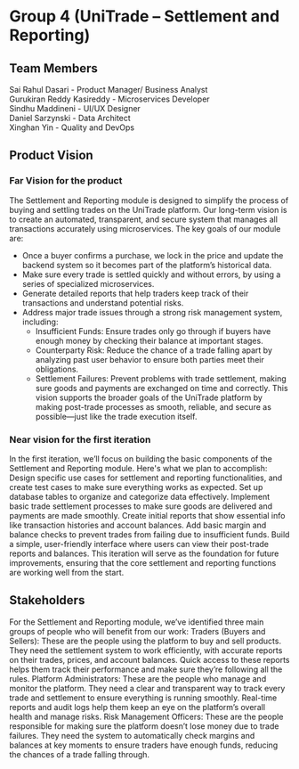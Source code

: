 # Group 4 (UniTrade – Settlement and Reporting)
## Team Members
Sai Rahul Dasari - Product Manager/ Business Analyst  
Gurukiran Reddy Kasireddy - Microservices Developer  
Sindhu Maddineni - UI/UX Designer  
Daniel Sarzynski - Data Architect  
Xinghan Yin - Quality and DevOps  
 
## Product Vision 
### Far Vision for the product
The Settlement and Reporting module is designed to simplify the process of buying and settling trades on the UniTrade platform. Our long-term vision is to create an automated, transparent, and secure system that manages all transactions accurately using microservices. The key goals of our module are:
* Once a buyer confirms a purchase, we lock in the price and update the backend system so it becomes part of the platform’s historical data.
* Make sure every trade is settled quickly and without errors, by using a series of specialized microservices.
* Generate detailed reports that help traders keep track of their transactions and understand potential risks.
* Address major trade issues through a strong risk management system, including:
  * Insufficient Funds: Ensure trades only go through if buyers have enough money by checking their balance at important stages.
  * Counterparty Risk: Reduce the chance of a trade falling apart by analyzing past user behavior to ensure both parties meet their obligations.
  * Settlement Failures: Prevent problems with trade settlement, making sure goods and payments are exchanged on time and correctly.
This vision supports the broader goals of the UniTrade platform by making post-trade processes as smooth, reliable, and secure as possible—just like the trade execution itself.

### Near vision for the first iteration
In the first iteration, we’ll focus on building the basic components of the Settlement and Reporting module. Here's what we plan to accomplish:
Design specific use cases for settlement and reporting functionalities, and create test cases to make sure everything works as expected.
Set up database tables to organize and categorize data effectively.
Implement basic trade settlement processes to make sure goods are delivered and payments are made smoothly.
Create initial reports that show essential info like transaction histories and account balances.
Add basic margin and balance checks to prevent trades from failing due to insufficient funds.
Build a simple, user-friendly interface where users can view their post-trade reports and balances.
This iteration will serve as the foundation for future improvements, ensuring that the core settlement and reporting functions are working well from the start. 


## Stakeholders
For the Settlement and Reporting module, we’ve identified three main groups of people who will benefit from our work:
Traders (Buyers and Sellers): These are the people using the platform to buy and sell products. They need the settlement system to work efficiently, with accurate reports on their trades, prices, and account balances. Quick access to these reports helps them track their performance and make sure they’re following all the rules.
Platform Administrators: These are the people who manage and monitor the platform. They need a clear and transparent way to track every trade and settlement to ensure everything is running smoothly. Real-time reports and audit logs help them keep an eye on the platform’s overall health and manage risks.
Risk Management Officers: These are the people responsible for making sure the platform doesn’t lose money due to trade failures. They need the system to automatically check margins and balances at key moments to ensure traders have enough funds, reducing the chances of a trade falling through.


